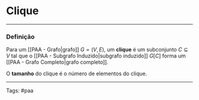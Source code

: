 
# Clique

---

### Definição

Para um [[PAA - Grafo|grafo]] $G=(V,E)$, um **clique** é um subconjunto $C \subseteq V$ tal que o [[PAA - Subgrafo Induzido|subgrafo induzido]] $G[C]$ forma um [[PAA - Grafo Completo|grafo completo]].

O **tamanho** do clique é o número de elementos do clique.

---

Tags: #paa

